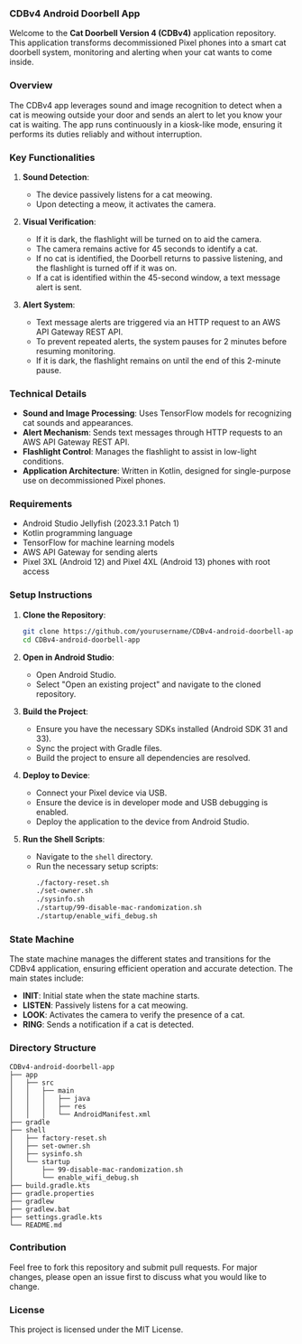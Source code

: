 ### CDBv4 Android Doorbell App

Welcome to the **Cat Doorbell Version 4 (CDBv4)** application repository. This application transforms decommissioned Pixel phones into a smart cat doorbell system, monitoring and alerting when your cat wants to come inside.

### Overview

The CDBv4 app leverages sound and image recognition to detect when a cat is meowing outside your door and sends an alert to let you know your cat is waiting. The app runs continuously in a kiosk-like mode, ensuring it performs its duties reliably and without interruption.

### Key Functionalities

1. **Sound Detection**:
    - The device passively listens for a cat meowing.
    - Upon detecting a meow, it activates the camera.

2. **Visual Verification**:
    - If it is dark, the flashlight will be turned on to aid the camera.
    - The camera remains active for 45 seconds to identify a cat.
    - If no cat is identified, the Doorbell returns to passive listening, and the flashlight is turned off if it was on.
    - If a cat is identified within the 45-second window, a text message alert is sent.

3. **Alert System**:
    - Text message alerts are triggered via an HTTP request to an AWS API Gateway REST API.
    - To prevent repeated alerts, the system pauses for 2 minutes before resuming monitoring.
    - If it is dark, the flashlight remains on until the end of this 2-minute pause.

### Technical Details

- **Sound and Image Processing**: Uses TensorFlow models for recognizing cat sounds and appearances.
- **Alert Mechanism**: Sends text messages through HTTP requests to an AWS API Gateway REST API.
- **Flashlight Control**: Manages the flashlight to assist in low-light conditions.
- **Application Architecture**: Written in Kotlin, designed for single-purpose use on decommissioned Pixel phones.

### Requirements

- Android Studio Jellyfish (2023.3.1 Patch 1)
- Kotlin programming language
- TensorFlow for machine learning models
- AWS API Gateway for sending alerts
- Pixel 3XL (Android 12) and Pixel 4XL (Android 13) phones with root access

### Setup Instructions

1. **Clone the Repository**:
    ```sh
    git clone https://github.com/yourusername/CDBv4-android-doorbell-app.git
    cd CDBv4-android-doorbell-app
    ```

2. **Open in Android Studio**:
    - Open Android Studio.
    - Select "Open an existing project" and navigate to the cloned repository.

3. **Build the Project**:
    - Ensure you have the necessary SDKs installed (Android SDK 31 and 33).
    - Sync the project with Gradle files.
    - Build the project to ensure all dependencies are resolved.

4. **Deploy to Device**:
    - Connect your Pixel device via USB.
    - Ensure the device is in developer mode and USB debugging is enabled.
    - Deploy the application to the device from Android Studio.

5. **Run the Shell Scripts**:
    - Navigate to the `shell` directory.
    - Run the necessary setup scripts:
      ```sh
      ./factory-reset.sh
      ./set-owner.sh
      ./sysinfo.sh
      ./startup/99-disable-mac-randomization.sh
      ./startup/enable_wifi_debug.sh
      ```

### State Machine

The state machine manages the different states and transitions for the CDBv4 application, ensuring efficient operation and accurate detection. The main states include:

- **INIT**: Initial state when the state machine starts.
- **LISTEN**: Passively listens for a cat meowing.
- **LOOK**: Activates the camera to verify the presence of a cat.
- **RING**: Sends a notification if a cat is detected.

### Directory Structure

```plaintext
CDBv4-android-doorbell-app
├── app
│   ├── src
│   │   ├── main
│   │   │   ├── java
│   │   │   ├── res
│   │   │   └── AndroidManifest.xml
├── gradle
├── shell
│   ├── factory-reset.sh
│   ├── set-owner.sh
│   ├── sysinfo.sh
│   └── startup
│       ├── 99-disable-mac-randomization.sh
│       └── enable_wifi_debug.sh
├── build.gradle.kts
├── gradle.properties
├── gradlew
├── gradlew.bat
├── settings.gradle.kts
└── README.md
```

### Contribution

Feel free to fork this repository and submit pull requests. For major changes, please open an issue first to discuss what you would like to change.

### License

This project is licensed under the MIT License.
